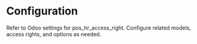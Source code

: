 # Configuration

Refer to Odoo settings for pos_hr_access_right. Configure related models, access rights, and options as needed.
